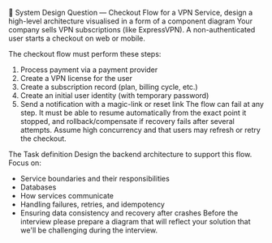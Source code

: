 🧠 System Design Question — Checkout Flow for a VPN Service, design a high-level
architecture visualised in a form of a component diagram
Your company sells VPN subscriptions (like ExpressVPN).
A non-authenticated user starts a checkout on web or mobile.


The checkout flow must perform these steps:
1. Process payment via a payment provider
2. Create a VPN license for the user
3. Create a subscription record (plan, billing cycle, etc.)
4. Create an initial user identity (with temporary password)
5. Send a notification with a magic-link or reset link
The flow can fail at any step.
It must be able to resume automatically from the exact point it stopped,
and rollback/compensate if recovery fails after several attempts.
Assume high concurrency and that users may refresh or retry the checkout.

The Task definition
Design the backend architecture to support this flow.
Focus on:
- Service boundaries and their responsibilities
- Databases
- How services communicate
- Handling failures, retries, and idempotency
- Ensuring data consistency and recovery after crashes
Before the interview please prepare a diagram that will reflect your solution that
we'll be challenging during the interview.